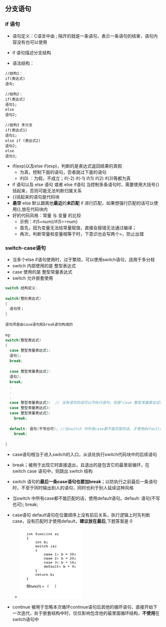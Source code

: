 ## 分支语句

### if 语句
- 语句定义：C语言中由 ; 隔开的就是一条语句，表示一条语句的结束，语句内容没有也可以使用

- if 语句描述分支结构
- 语法结构：
```
//结构1：
if(表达式)
语句;

//结构2：
if(表达式)
语句1;
else
语句2;

//结构3 多分支
if(表达式1)
语句1;
else if (表达式2)
语句2;
else
语句3;
```
- if(exp)以及else if(exp)，判断的是表达式返回结果的真假
  - 为真，控制下面的语句，否者跳过下面的语句
  - if(0) ：为假，不成立；if(-2) if(-1) if(1) if(2) if(3)等都为真
- if 语句以及 else 语句 或者 else if语句 当控制多条语句时，需要使用大括号{}括起来，否则可能无法判断归属关系
- {}括起来的语句是代码块
- **悬空** else 默认跟离他**最近**的**未匹配** if 进行匹配，如果想强行匹配的话可以使用{},放在代码块内
- 好的代码风格：常量 与 变量 的比较
  - 示例：if(5=num)/if(5==num) 
  - 首先，因为变量无法给常量赋值，直接会报错无法通过编译；
  - 再次，判断常量和变量相等于时，下意识也会写两个=，防止出错

### switch-case语句
- 当多个else if语句使用时，过于繁琐，可以使用switch语句，适用于多分枝
- switch 内部使用的是 整型表达式
- case 使用的是 整型常量表达式
- switch 允许嵌套使用
```C
switch 结构定义:

switch(整形表达式)
{
  语句项；
}

语句项是由case语句和break语句构成的

eg:
switch(整型表达式)
{
  case 整型常量表达式1:
  语句1;
  break;

  case 整型常量表达式2:
  语句2;
  break;
  .
  .
  .
  case 整型常量表达式3:  // 没有语句的话可以不执行语句，但是"case 整型常量表达式3" 正常比较拿值，不影响后续代码的执行
  case 整型常量表达式4:
  case 整型常量表达式5:
    break;
  
  default: 语句(不写也可); //当switch 中所有case都不能匹配的话，才使用default语句
    break;

}
```
- case语句相当于进入switch的入口，从该处执行switch代码块中的后续语句
- break；被用于出现它时直接退出，且退出的是包含它的最里层循环，在 switch case 语句中，则跳出 switch 结构
- switch 语句的**最后一条case语句也要加break**；以防执行之前最后一条语句时，不至于同时输出别人的语句，同时也利于别人延续这种风格
- 当switch 中所有case都不能匹配的话，使用default语句。default: 语句(不写也可); break;
- case语句 default语句在位置顺序上没有前后关系，执行逻辑上时先判断case，没有匹配时才使用default，**建议放在最后**,下题答案是 0
  - ![](./switch_default.png)

- continue 被用于忽略本次循环continue语句后其他的循环语句，直接开始下一次迭代，处于嵌套结构中时，仅仅影响包含他的最里面循环结构，**不使用**在switch语句中